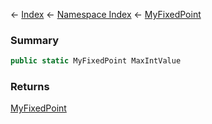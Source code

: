 ← [Index](Api-Index) ← [Namespace Index](Namespace-Index) ← [MyFixedPoint](VRage.MyFixedPoint)

### Summary

```csharp
public static MyFixedPoint MaxIntValue
```

### Returns

[MyFixedPoint](VRage.MyFixedPoint)

